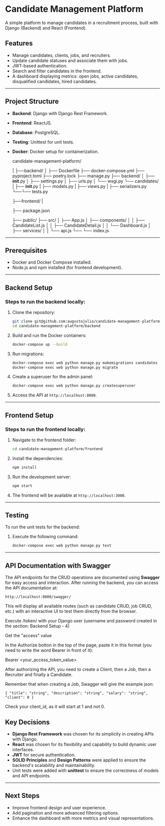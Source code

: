 # Candidate Management Platform

A simple platform to manage candidates in a recruitment process, built with Django (Backend) and React (Frontend).

## Features

- Manage candidates, clients, jobs, and recruiters.
- Update candidate statuses and associate them with jobs.
- JWT-based authentication.
- Search and filter candidates in the frontend.
- A dashboard displaying metrics: open jobs, active candidates, disqualified candidates, hired candidates.

---

## Project Structure

- **Backend**: Django with Django Rest Framework.
- **Frontend**: ReactJS.
- **Database**: PostgreSQL.
- **Testing**: Unittest for unit tests.
- **Docker**: Docker setup for containerization.

  candidate-management-platform/

  |
  ├──backend/
  │
  ├── Dockerfile
  ├── docker-compose.yml
  ├── pyproject.toml
  ├── poetry.lock
  ├── manage.py
  ├── backend/
  │   ├── __init__.py
  │   ├── settings.py
  │   ├── urls.py
  │   └── wsgi.py
  └── candidates/
  |    ├── __init__.py
  |    ├── models.py
  |    ├── views.py
  |    ├── serializers.py
  └──└── tests.py

  ├──frontend/
  |

  ├── package.json

  ├── public/
  ├── src/
  │   ├── App.js
  │   ├── components/
  │   │   ├── CandidateList.js
  │   │   ├── CandidateDetail.js
  │   │   └── Dashboard.js
  │   ├── services/
  │   │   └── api.js
  └── └── index.js

---

## Prerequisites

- Docker and Docker Compose installed.
- Node.js and npm installed (for frontend development).

---

## Backend Setup

### Steps to run the backend locally:

1. Clone the repository:

   ```bash
   git clone git@github.com:augustojulio/candidate-management-platform.git
   cd candidate-management-platform/backend
   ```
2. Build and run the Docker containers:

   ```bash
   docker-compose up --build
   ```
3. Run migrations:

   ```bash
   docker-compose exec web python manage.py makemigrations candidates
   docker-compose exec web python manage.py migrate
   ```
4. Create a superuser for the admin panel:

   ```bash
   docker-compose exec web python manage.py createsuperuser
   ```
5. Access the API at `http://localhost:8000`.

---

## Frontend Setup

### Steps to run the frontend locally:

1. Navigate to the frontend folder:

   ```bash
   cd candidate-management-platform/frontend
   ```
2. Install the dependencies:

   ```bash
   npm install
   ```
3. Run the development server:

   ```bash
   npm start
   ```
4. The frontend will be available at `http://localhost:3000`.

---

## Testing

To run the unit tests for the backend:

1. Execute the following command:
   ```bash
   docker-compose exec web python manage.py test
   ```

---

## API Documentation with Swagger

The API endpoints for the CRUD operations are documented using **Swagger** for easy access and interaction. After running the backend, you can access the API documentation at:

`http://localhost:8000/swagger/`

This will display all available routes (such as candidate CRUD, job CRUD, etc.) with an interactive UI to test them directly from the browser.

Execute /token/ with your Django user (username and password created in the section: Backend Setup - 4)

Get the "access" value

In the Authorize botton in the top of the page, paste it in this format (you need to write the word Bearer in front of it):

Bearer <your_access_token_value>

After authorizing the API, you need to create a Client, then a Job, then a Recruiter and finally a Candidate.

Remember that when creating a Job, Swagger will give the example json:

`{
"title": "string",
"description": "string",
"salary": "string",
"client": 0
}`

Check your client_id, as it will start at 1 and not 0.

## Key Decisions

- **Django Rest Framework** was chosen for its simplicity in creating APIs with Django.
- **React** was chosen for its flexibility and capability to build dynamic user interfaces.
- **JWT** for secure authentication.
- **SOLID Principles** and **Design Patterns** were applied to ensure the backend's scalability and maintainability.
- Unit tests were added with **unittest** to ensure the correctness of models and API endpoints.

---

## Next Steps

- Improve frontend design and user experience.
- Add pagination and more advanced filtering options.
- Enhance the dashboard with more metrics and visual representations.
